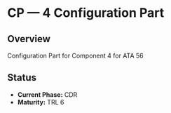# CP — 4 Configuration Part

## Overview
Configuration Part for Component 4 for ATA 56

## Status
- **Current Phase:** CDR
- **Maturity:** TRL 6
